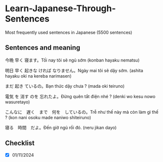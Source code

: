 # Learn-Japanese-Through-Sentences
Most frequently used sentences in Japanese (5500 sentences)

## Sentences and meaning

今晩 早く 寝ます。Tối nay tôi sẽ ngủ sớm
(konban hayaku nematsu)

明日 早く 起きな ければ なりません。Ngày mai tôi sẽ dậy sớm.
(ashita hayaku oki na kereba  narimasen)

まだ 起き ているの。Bạn thức dậy chưa ?
(mada oki teiruno)

電気 を 消す のを 忘れたよ。Đừng quên tắt điện nhé ?
(denki wo kesu nowo wasuretayo)

こんなに　遅く　まで　何を　しているの。Trễ như thế này mà còn làm gì thế ?
(kon nani osoku made naniwo shiteiruno) 

寝る　時間　だよ。Đến giờ ngủ rồi đó.
(neru jikan dayo)


## Checklist
- [x] 01/11/2024